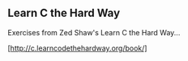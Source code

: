 Learn C the Hard Way
--------------------

Exercises from Zed Shaw's Learn C the Hard Way...

[http://c.learncodethehardway.org/book/]
